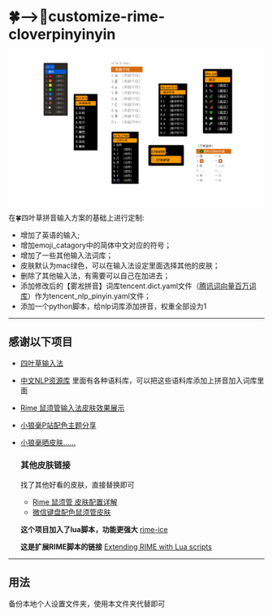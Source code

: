 # 🍀️——>🌲customize-rime-cloverpinyinyin
![IMAGE](IMAGE.png)

在🍀️四叶草拼音输入方案的基础上进行定制:
- 增加了英语的输入;
- 增加emoji_catagory中的简体中文对应的符号；
- 增加了一些其他输入法词库；
- 皮肤默认为mac绿色，可以在输入法设定里面选择其他的皮肤；
- 删除了其他输入法，有需要可以自己在加进去；
- 添加修改后的【雾凇拼音】词库tencent.dict.yaml文件（[腾讯词向量百万词库](https://ai.tencent.com/ailab/nlp/zh/download.html)）作为tencent_nlp_pinyin.yaml文件；
- 添加一个python脚本，给nlp词库添加拼音，权重全部设为1
---
## 感谢以下项目
- [四叶草输入法](https://github.com/fkxxyz/rime-cloverpinyin)
- [中文NLP资源库](https://github.com/fighting41love/funNLP#%E8%AF%AD%E6%96%99%E5%BA%93)  里面有各种语料库，可以把这些语料库添加上拼音加入词库里面
- [Rime 鼠须管输入法皮肤效果展示](https://github.com/NavisLab/rime-pifu)
- [小狼毫P站配色主题分享](https://tieba.baidu.com/p/6870494952)
- [小狼毫晒皮肤……](https://tieba.baidu.com/p/5849361297)

  ### 其他皮肤链接
  找了其他好看的皮肤，直接替换即可
  - [Rime 鼠须管 皮肤配置详解](https://blog.51cto.com/kylebing/5430702)
  - [微信键盘配色鼠须管皮肤](https://www.v2ex.com/t/930853)

  **这个项目加入了lua脚本，功能更强大**
  [rime-ice](https://github.com/iDvel/rime-ice)
  
  **这是扩展RIME脚本的链接**
  [Extending RIME with Lua scripts](https://github.com/hchunhui/librime-lua)
---
  ## 用法
  备份本地个人设置文件夹，使用本文件夹代替即可
  

